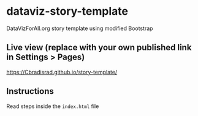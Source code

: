 # dataviz-story-template
DataVizForAll.org story template using modified Bootstrap

## Live view (replace with your own published link in Settings > Pages)
https://Cbradisrad.github.io/story-template/

## Instructions
Read steps inside the `index.html` file
